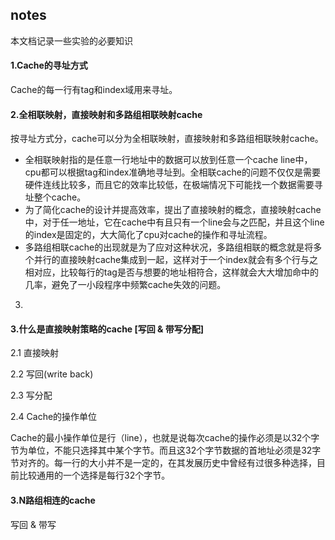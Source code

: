 ## notes

本文档记录一些实验的必要知识

#### 1.Cache的寻址方式

Cache的每一行有tag和index域用来寻址。



#### 2.全相联映射，直接映射和多路组相联映射cache

按寻址方式分，cache可以分为全相联映射，直接映射和多路组相联映射cache。

- 全相联映射指的是任意一行地址中的数据可以放到任意一个cache line中，cpu都可以根据tag和index准确地寻址到。全相联cache的问题不仅仅是需要硬件连线比较多，而且它的效率比较低，在极端情况下可能找一个数据需要寻址整个cache。
- 为了简化cache的设计并提高效率，提出了直接映射的概念，直接映射cache中，对于任一地址，它在cache中有且只有一个line会与之匹配，并且这个line的index是固定的，大大简化了cpu对cache的操作和寻址流程。 
- 多路组相联cache的出现就是为了应对这种状况，多路组相联的概念就是将多个并行的直接映射cache集成到一起，这样对于一个index就会有多个行与之相对应，比较每行的tag是否与想要的地址相符合，这样就会大大增加命中的几率，避免了一小段程序中频繁cache失效的问题。



3.



#### 3.什么是直接映射策略的cache [写回 & 带写分配]

2.1 直接映射



2.2 写回(write back)



2.3 写分配



2.4 Cache的操作单位

Cache的最小操作单位是行（line），也就是说每次cache的操作必须是以32个字节为单位，不能只选择其中某个字节。而且这32个字节数据的首地址必须是32字节对齐的。每一行的大小并不是一定的，在其发展历史中曾经有过很多种选择，目前比较通用的一个选择是每行32个字节。 







#### 3.N路组相连的cache

写回 & 带写





